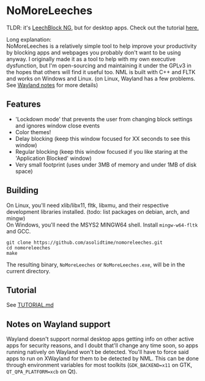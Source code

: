 # NoMoreLeeches
TLDR: it's [LeechBlock NG](https://addons.mozilla.org/en-US/firefox/addon/leechblock-ng/), but for desktop apps. Check out the tutorial [here.](https://github.com/asolidtime/NoMoreLeeches/blob/main/TUTORIAL.md)  

Long explanation:  
NoMoreLeeches is a relatively simple tool to help improve your productivity by blocking apps and webpages you probably don't want to be using anyway. I originally made it as a tool to help with my own executive dysfunction, but I'm open-sourcing and maintaining it under the GPLv3 in the hopes that others will find it useful too. NML is built with C++ and FLTK and works on Windows and Linux. (on Linux, Wayland has a few problems. See [Wayland notes](#notes-on-wayland-support) for more details)  

## Features
- 'Lockdown mode' that prevents the user from changing block settings and ignores window close events
- Color themes!
- Delay blocking (keep this window focused for XX seconds to see this window)
- Regular blocking (keep this window focused if you like staring at the 'Application Blocked' window)
- Very small footprint (uses under 3MB of memory and under 1MB of disk space)

## Building
On Linux, you'll need xlib/libx11, fltk, libxmu, and their respective development libraries installed. (todo: list packages on debian, arch, and mingw)  
On Windows, you'll need the MSYS2 MINGW64 shell. Install `mingw-w64-fltk` and GCC.  
```
git clone https://github.com/asolidtime/nomoreleeches.git
cd nomoreleeches
make
```
The resulting binary, `NoMoreLeeches` or `NoMoreLeeches.exe`, will be in the current directory.

## Tutorial
See [TUTORIAL.md](https://github.com/asolidtime/NoMoreLeeches/blob/main/TUTORIAL.md)

## Notes on Wayland support
Wayland doesn't support normal desktop apps getting info on other active apps for security reasons, and I doubt that'll change any time soon, so apps running natively on Wayland won't be detected. You'll have to force said apps to run on XWayland for them to be detected by NML. This can be done through environment variables for most toolkits (`GDK_BACKEND=x11` on GTK, `QT_QPA_PLATFORM=xcb` on Qt).

